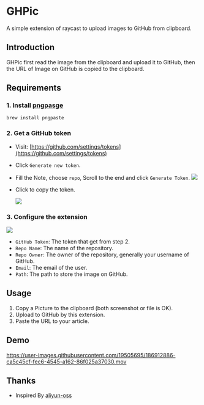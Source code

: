 # GHPic 

A simple extension of raycast to upload images to GitHub from clipboard.

## Introduction

GHPic first read the image from the clipboard and upload it to GitHub, then the URL of Image on GitHub is copied to the clipboard.

## Requirements

### 1. Install [pngpasge](https://github.com/jcsalterego/pngpaste)

```
brew install pngpaste
```

### 2. Get a GitHub token

- Visit: [https://github.com/settings/tokens](https://github.com/settings/tokens)

- Click `Generate new token`.

- Fill the Note, choose `repo`, Scroll to the end and click `Generate Token`.
  ![](https://cdn.jsdelivr.net/gh/xiangsanliu/images/img/202208201524393.png)

- Click to copy the token.

  ![](https://cdn.jsdelivr.net/gh/xiangsanliu/images/img/202208201534422.png)

### 3. Configure the extension

  ![](https://cdn.jsdelivr.net/gh/xiangsanliu/images/img/202208201535451.png)

- `GitHub Token`: The token that get from step 2.
- `Repo Name`: The name of the repository.
- `Repo Owner`: The owner of the repository, generally your username of GitHub.
- `Email`: The email of the user.
- `Path`: The path to store the image on GitHub.

## Usage

1. Copy a Picture to the clipboard (both screenshot or file is OK).
2. Upload to GitHub by this extension.
3. Paste the URL to your article.

## Demo


https://user-images.githubusercontent.com/19505695/186912886-ca5c45cf-fec6-4545-a162-86f025a37030.mov



## Thanks

- Inspired By [aliyun-oss](https://github.com/raycast/extensions/blob/78b7c11594/extensions/aliyun-oss/README.md)

